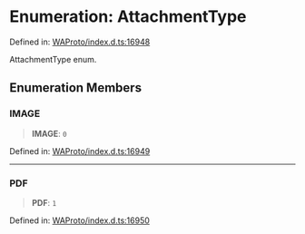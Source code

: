 # Enumeration: AttachmentType

Defined in: [WAProto/index.d.ts:16948](https://github.com/Riders004/Tv/blob/3d6aaf6f3efb499dc9d0ca82bb24083bb45a8478/WAProto/index.d.ts#L16948)

AttachmentType enum.

## Enumeration Members

### IMAGE

> **IMAGE**: `0`

Defined in: [WAProto/index.d.ts:16949](https://github.com/Riders004/Tv/blob/3d6aaf6f3efb499dc9d0ca82bb24083bb45a8478/WAProto/index.d.ts#L16949)

***

### PDF

> **PDF**: `1`

Defined in: [WAProto/index.d.ts:16950](https://github.com/Riders004/Tv/blob/3d6aaf6f3efb499dc9d0ca82bb24083bb45a8478/WAProto/index.d.ts#L16950)
